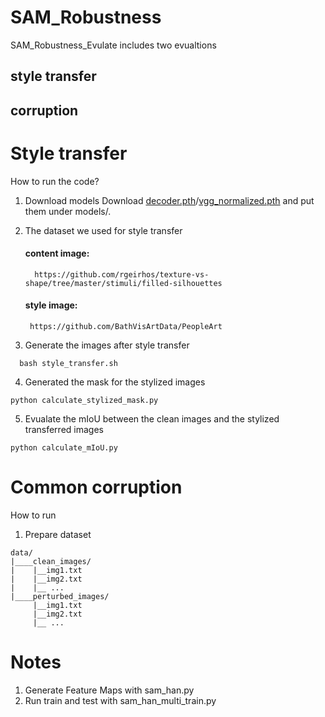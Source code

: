 # SAM_Robustness

SAM_Robustness_Evulate includes two evualtions

## style transfer

## corruption

# Style transfer

How to run the code?

1.  Download models
    Download [decoder.pth](https://drive.google.com/file/d/1bMfhMMwPeXnYSQI6cDWElSZxOxc6aVyr/view?usp=sharing)/[vgg_normalized.pth](https://drive.google.com/file/d/1EpkBA2K2eYILDSyPTt0fztz59UjAIpZU/view?usp=sharing) and put them under models/.

2.  The dataset we used for style transfer

    #### content image:

          https://github.com/rgeirhos/texture-vs-shape/tree/master/stimuli/filled-silhouettes

    #### style image:

         https://github.com/BathVisArtData/PeopleArt

3.  Generate the images after style transfer

```
  bash style_transfer.sh
```

4. Generated the mask for the stylized images

```
python calculate_stylized_mask.py
```

5. Evualate the mIoU between the clean images and the stylized transferred images

```
python calculate_mIoU.py
```

# Common corruption

How to run

1. Prepare dataset

```
data/
|____clean_images/
|    |__img1.txt
|    |__img2.txt
|    |__ ...
|____perturbed_images/
     |__img1.txt
     |__img2.txt
     |__ ...
```

# Notes

1. Generate Feature Maps with sam_han.py
2. Run train and test with sam_han_multi_train.py
